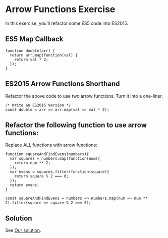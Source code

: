 
# Arrow Functions Exercise

In this exercise, you’ll refactor some ES5 code into ES2015.

## ES5 Map Callback

	function double(arr) {
	  return arr.map(function(val) {
	    return val * 2;
	  });
	}

## ES2015 Arrow Functions Shorthand

Refactor the above code to use two arrow functions. Turn it into a one-liner.

	/* Write an ES2015 Version */
	const double = arr => arr.map(val => val * 2);

## Refactor the following function to use arrow functions:

Replace ALL functions with arrow functions:

	function squareAndFindEvens(numbers){
	  var squares = numbers.map(function(num){
	    return num ** 2;
	  });
	  var evens = squares.filter(function(square){
	    return square % 2 === 0;
	  });
	  return evens;
	}
	
	const squareAndFindEvens = numbers => numbers.map(num => num ** 2).filter(square => square % 2 === 0);

## Solution

See [Our solution](http://curric.rithmschool.com/springboard/exercises/js-arrow-functions/solution/index.html).

